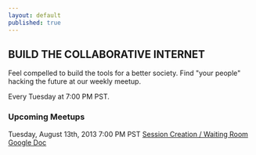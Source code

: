 ```yaml
---
layout: default
published: true
---
```


## BUILD THE COLLABORATIVE INTERNET
Feel compelled to build the tools for a better society.
Find "your people" hacking the future at our weekly meetup.

Every Tuesday at 7:00 PM PST.

### Upcoming Meetups
Tuesday, August 13th, 2013
7:00 PM PST
[Session Creation / Waiting Room Google Doc](https://docs.google.com/spreadsheet/ccc?key=0Aqe_OvhjNeDPdFlpNzN5OEhhaW5uMnFuMm9ld0I0QkE&usp=sharing)

